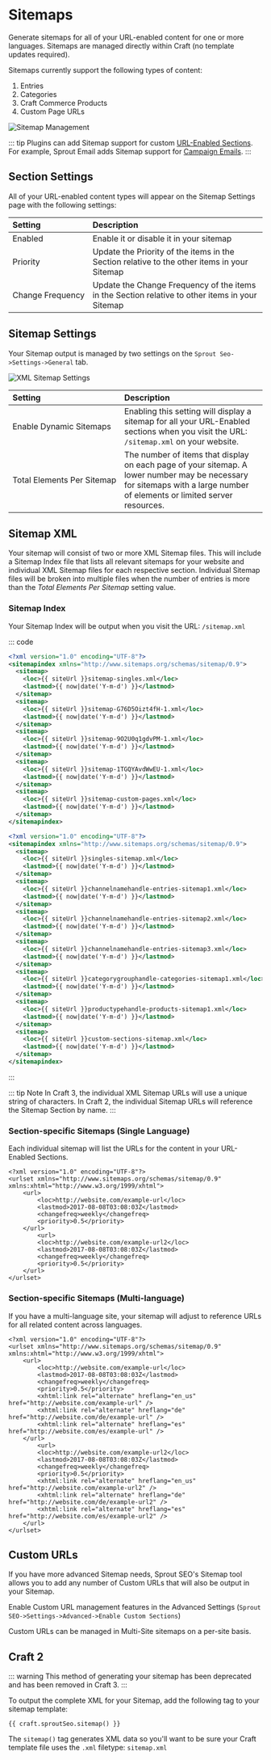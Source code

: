 # Sitemaps

Generate sitemaps for all of your URL-enabled content for one or more languages. Sitemaps are managed directly within Craft (no template updates required).

Sitemaps currently support the following types of content:

1. Entries
2. Categories
3. Craft Commerce Products
4. Custom Page URLs

![Sitemap Management](../images/seo/xml-sitemap.png)

::: tip
Plugins can add Sitemap support for custom [URL-Enabled Sections](./custom-url-enabled-sections.md). For example, Sprout Email adds Sitemap support for [Campaign Emails](../campaigns/campaign-emails.md).
:::

## Section Settings

All of your URL-enabled content types will appear on the Sitemap Settings page with the following settings:

| Setting             | Description |
|:------------------- |:---------------- |
| Enabled             | Enable it or disable it in your sitemap |
| Priority            | Update the Priority of the items in the Section relative to the other items in your Sitemap |
| Change&nbsp;Frequency    | Update the Change Frequency of the items in the Section relative to other items in your Sitemap |

## Sitemap Settings

Your Sitemap output is managed by two settings on the `Sprout Seo->Settings->General` tab.

![XML Sitemap Settings](../images/seo/xml-sitemap-settings.png)

| Setting             | Description |
|:------------------- |:---------------- |
| Enable&nbsp;Dynamic&nbsp;Sitemaps | Enabling this setting will display a sitemap for all your URL-Enabled sections when you visit the URL: `/sitemap.xml` on your website. |
| Total&nbsp;Elements&nbsp;Per&nbsp;Sitemap | The number of items that display on each page of your sitemap. A lower number may be necessary for sitemaps with a large number of elements or limited server resources. |

## Sitemap XML

Your sitemap will consist of two or more XML Sitemap files. This will include a Sitemap Index file that lists all relevant sitemaps for your website and individual XML Sitemap files for each respective section. Individual Sitemap files will be broken into multiple files when the number of entries is more than the _Total Elements Per Sitemap_ setting value.

### Sitemap Index

Your Sitemap Index will be output when you visit the URL: `/sitemap.xml`

::: code 

``` xml Craft 3
<?xml version="1.0" encoding="UTF-8"?>
<sitemapindex xmlns="http://www.sitemaps.org/schemas/sitemap/0.9">
  <sitemap>
    <loc>{{ siteUrl }}sitemap-singles.xml</loc>
    <lastmod>{{ now|date('Y-m-d') }}</lastmod>
  </sitemap>
  <sitemap>
    <loc>{{ siteUrl }}sitemap-G76D5Oizt4fH-1.xml</loc>
    <lastmod>{{ now|date('Y-m-d') }}</lastmod>
  </sitemap>
  <sitemap>
    <loc>{{ siteUrl }}sitemap-9O2U0q1gdvPM-1.xml</loc>
    <lastmod>{{ now|date('Y-m-d') }}</lastmod>
  </sitemap>
  <sitemap>
    <loc>{{ siteUrl }}sitemap-1TGQYAvdWwEU-1.xml</loc>
    <lastmod>{{ now|date('Y-m-d') }}</lastmod>
  </sitemap>
  <sitemap>
    <loc>{{ siteUrl }}sitemap-custom-pages.xml</loc>
    <lastmod>{{ now|date('Y-m-d') }}</lastmod>
  </sitemap>
</sitemapindex>
```

``` xml Craft 2
<?xml version="1.0" encoding="UTF-8"?>
<sitemapindex xmlns="http://www.sitemaps.org/schemas/sitemap/0.9">
  <sitemap>
    <loc>{{ siteUrl }}singles-sitemap.xml</loc>
    <lastmod>{{ now|date('Y-m-d') }}</lastmod>
  </sitemap>
  <sitemap>
    <loc>{{ siteUrl }}channelnamehandle-entries-sitemap1.xml</loc>
    <lastmod>{{ now|date('Y-m-d') }}</lastmod>
  </sitemap>
  <sitemap>
    <loc>{{ siteUrl }}channelnamehandle-entries-sitemap2.xml</loc>
    <lastmod>{{ now|date('Y-m-d') }}</lastmod>
  </sitemap>
  <sitemap>
    <loc>{{ siteUrl }}channelnamehandle-entries-sitemap3.xml</loc>
    <lastmod>{{ now|date('Y-m-d') }}</lastmod>
  </sitemap>
  <sitemap>
    <loc>{{ siteUrl }}categorygrouphandle-categories-sitemap1.xml</loc>
    <lastmod>{{ now|date('Y-m-d') }}</lastmod>
  </sitemap>
  <sitemap>
    <loc>{{ siteUrl }}productypehandle-products-sitemap1.xml</loc>
    <lastmod>{{ now|date('Y-m-d') }}</lastmod>
  </sitemap>
  <sitemap>
    <loc>{{ siteUrl }}custom-sections-sitemap.xml</loc>
    <lastmod>{{ now|date('Y-m-d') }}</lastmod>
  </sitemap>
</sitemapindex>
```

:::

::: tip Note
In Craft 3, the individual XML Sitemap URLs will use a unique string of characters. In Craft 2, the individual Sitemap URLs will reference the Sitemap Section by name. 
:::

### Section-specific Sitemaps (Single Language)

Each individual sitemap will list the URLs for the content in your URL-Enabled Sections.

```
<?xml version="1.0" encoding="UTF-8"?>
<urlset xmlns="http://www.sitemaps.org/schemas/sitemap/0.9" xmlns:xhtml="http://www.w3.org/1999/xhtml">
    <url>
        <loc>http://website.com/example-url</loc>
        <lastmod>2017-08-08T03:08:03Z</lastmod>
        <changefreq>weekly</changefreq>
        <priority>0.5</priority>   
    </url>
		<url>
        <loc>http://website.com/example-url2</loc>
        <lastmod>2017-08-08T03:08:03Z</lastmod>
        <changefreq>weekly</changefreq>
        <priority>0.5</priority>   
    </url>
</urlset>
```

### Section-specific Sitemaps (Multi-language)

If you have a multi-language site, your sitemap will adjust to reference URLs for all related content across languages.

```
<?xml version="1.0" encoding="UTF-8"?>
<urlset xmlns="http://www.sitemaps.org/schemas/sitemap/0.9" xmlns:xhtml="http://www.w3.org/1999/xhtml">
    <url>
        <loc>http://website.com/example-url</loc>
        <lastmod>2017-08-08T03:08:03Z</lastmod>
        <changefreq>weekly</changefreq>
        <priority>0.5</priority>
        <xhtml:link rel="alternate" hreflang="en_us" href="http://website.com/example-url" />
        <xhtml:link rel="alternate" hreflang="de" href="http://website.com/de/example-url" />
        <xhtml:link rel="alternate" hreflang="es" href="http://website.com/es/example-url" />     
    </url>
		<url>
        <loc>http://website.com/example-url2</loc>
        <lastmod>2017-08-08T03:08:03Z</lastmod>
        <changefreq>weekly</changefreq>
        <priority>0.5</priority>
        <xhtml:link rel="alternate" hreflang="en_us" href="http://website.com/example-url2" />
        <xhtml:link rel="alternate" hreflang="de" href="http://website.com/de/example-url2" />
        <xhtml:link rel="alternate" hreflang="es" href="http://website.com/es/example-url2" />     
    </url>
</urlset>
```

## Custom URLs

If you have more advanced Sitemap needs, Sprout SEO's Sitemap tool allows you to add any number of Custom URLs that will also be output in your Sitemap.

Enable Custom URL management features in the Advanced Settings (`Sprout SEO->Settings->Advanced->Enable Custom Sections`)

Custom URLs can be managed in Multi-Site sitemaps on a per-site basis.

## Craft 2

::: warning
This method of generating your sitemap has been deprecated and has been removed in Craft 3.
:::

To output the complete XML for your Sitemap, add the following tag to your sitemap template:

```
{{ craft.sproutSeo.sitemap() }}
```

The `sitemap()` tag generates XML data so you'll want to be sure your Craft template file uses the `.xml` filetype: `sitemap.xml`
